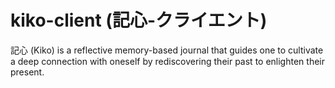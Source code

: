 # kiko-client (記心-クライエント)

記心 (Kiko) is a reflective memory-based journal that guides one to cultivate a deep connection with oneself by rediscovering their past to enlighten their present.
